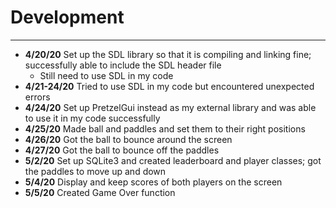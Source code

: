 # Development

---

- **4/20/20** Set up the SDL library so that it is compiling and linking fine; successfully able to include the SDL header file
    - Still need to use SDL in my code
- **4/21-24/20** Tried to use SDL in my code but encountered unexpected errors
- **4/24/20** Set up PretzelGui instead as my external library and was able to use it in my code successfully
- **4/25/20** Made ball and paddles and set them to their right positions
- **4/26/20** Got the ball to bounce around the screen
- **4/27/20** Got the ball to bounce off the paddles
- **5/2/20** Set up SQLite3 and created leaderboard and player classes; got the paddles to move up and down
- **5/4/20** Display and keep scores of both players on the screen
- **5/5/20** Created Game Over function